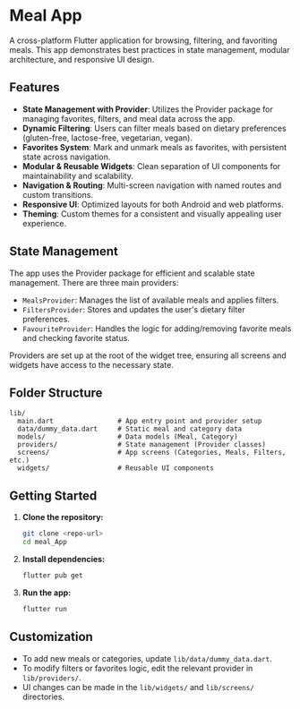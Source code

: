 # Meal App

A cross-platform Flutter application for browsing, filtering, and favoriting meals. This app demonstrates best practices in state management, modular architecture, and responsive UI design.

## Features

- **State Management with Provider**: Utilizes the Provider package for managing favorites, filters, and meal data across the app.
- **Dynamic Filtering**: Users can filter meals based on dietary preferences (gluten-free, lactose-free, vegetarian, vegan).
- **Favorites System**: Mark and unmark meals as favorites, with persistent state across navigation.
- **Modular & Reusable Widgets**: Clean separation of UI components for maintainability and scalability.
- **Navigation & Routing**: Multi-screen navigation with named routes and custom transitions.
- **Responsive UI**: Optimized layouts for both Android and web platforms.
- **Theming**: Custom themes for a consistent and visually appealing user experience.

## State Management

The app uses the Provider package for efficient and scalable state management. There are three main providers:

- `MealsProvider`: Manages the list of available meals and applies filters.
- `FiltersProvider`: Stores and updates the user's dietary filter preferences.
- `FavouriteProvider`: Handles the logic for adding/removing favorite meals and checking favorite status.

Providers are set up at the root of the widget tree, ensuring all screens and widgets have access to the necessary state.

## Folder Structure

```
lib/
  main.dart                # App entry point and provider setup
  data/dummy_data.dart     # Static meal and category data
  models/                  # Data models (Meal, Category)
  providers/               # State management (Provider classes)
  screens/                 # App screens (Categories, Meals, Filters, etc.)
  widgets/                 # Reusable UI components
```

## Getting Started

1. **Clone the repository:**
   ```sh
   git clone <repo-url>
   cd meal_App
   ```
2. **Install dependencies:**
   ```sh
   flutter pub get
   ```
3. **Run the app:**
   ```sh
   flutter run
   ```

## Customization

- To add new meals or categories, update `lib/data/dummy_data.dart`.
- To modify filters or favorites logic, edit the relevant provider in `lib/providers/`.
- UI changes can be made in the `lib/widgets/` and `lib/screens/` directories.

